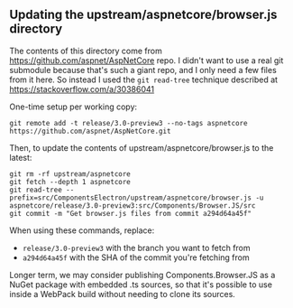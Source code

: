 ## Updating the upstream/aspnetcore/browser.js directory

The contents of this directory come from https://github.com/aspnet/AspNetCore repo. I didn't want to use a real git submodule because that's such a giant repo, and I only need a few files from it here. So instead I used the `git read-tree` technique described at https://stackoverflow.com/a/30386041

One-time setup per working copy:

    git remote add -t release/3.0-preview3 --no-tags aspnetcore https://github.com/aspnet/AspNetCore.git

Then, to update the contents of upstream/aspnetcore/browser.js to the latest:

    git rm -rf upstream/aspnetcore
    git fetch --depth 1 aspnetcore
    git read-tree --prefix=src/ComponentsElectron/upstream/aspnetcore/browser.js -u aspnetcore/release/3.0-preview3:src/Components/Browser.JS/src
    git commit -m "Get browser.js files from commit a294d64a45f"

When using these commands, replace:

 * `release/3.0-preview3` with the branch you want to fetch from
 * `a294d64a45f` with the SHA of the commit you're fetching from

Longer term, we may consider publishing Components.Browser.JS as a NuGet package
with embedded .ts sources, so that it's possible to use inside a WebPack build
without needing to clone its sources.
